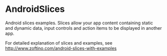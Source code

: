 # AndroidSlices
Android slices examples. Slices allow your app content containing static and dynamic data, input controls and action items to be displayed in another app.

For detailed explanation of slices and examples, see http://www.zoftino.com/android-slices-with-examples
